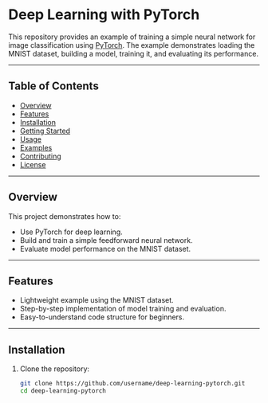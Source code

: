 # Deep Learning with PyTorch

This repository provides an example of training a simple neural network for image classification using [PyTorch](https://pytorch.org/). The example demonstrates loading the MNIST dataset, building a model, training it, and evaluating its performance.

---

## Table of Contents
- [Overview](#Overview)
- [Features](#features)
- [Installation](#installation)
- [Getting Started](#getting-started)
- [Usage](#usage)
- [Examples](#examples)
- [Contributing](#contributing)
- [License](#license)

---

## Overview

This project demonstrates how to:
- Use PyTorch for deep learning.
- Build and train a simple feedforward neural network.
- Evaluate model performance on the MNIST dataset.

---

## Features
- Lightweight example using the MNIST dataset.
- Step-by-step implementation of model training and evaluation.
- Easy-to-understand code structure for beginners.

---

## Installation

1. Clone the repository:
   ```bash
   git clone https://github.com/username/deep-learning-pytorch.git
   cd deep-learning-pytorch
